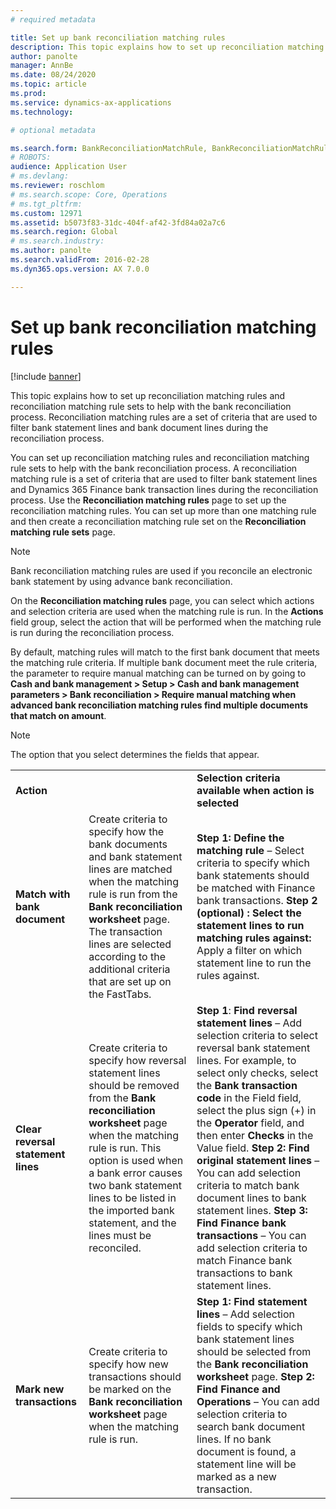```yaml
---
# required metadata

title: Set up bank reconciliation matching rules
description: This topic explains how to set up reconciliation matching rules and reconciliation matching rule sets to help with the bank reconciliation process. Reconciliation matching rules are a set of criteria that are used to filter bank statement lines and bank document lines during the reconciliation process.
author: panolte
manager: AnnBe
ms.date: 08/24/2020
ms.topic: article
ms.prod: 
ms.service: dynamics-ax-applications
ms.technology: 

# optional metadata

ms.search.form: BankReconciliationMatchRule, BankReconciliationMatchRuleSet
# ROBOTS: 
audience: Application User
# ms.devlang: 
ms.reviewer: roschlom
# ms.search.scope: Core, Operations
# ms.tgt_pltfrm: 
ms.custom: 12971
ms.assetid: b5073f83-31dc-404f-af42-3fd84a02a7c6
ms.search.region: Global
# ms.search.industry: 
ms.author: panolte
ms.search.validFrom: 2016-02-28
ms.dyn365.ops.version: AX 7.0.0

---
```


# Set up bank reconciliation matching rules

[!include [banner](../includes/banner.md)]

This topic explains how to set up reconciliation matching rules and reconciliation matching rule sets to help with the bank reconciliation process. Reconciliation matching rules are a set of criteria that are used to filter bank statement lines and bank document lines during the reconciliation process.

You can set up reconciliation matching rules and reconciliation matching rule sets to help with the bank reconciliation process. A reconciliation matching rule is a set of criteria that are used to filter bank statement lines and Dynamics 365 Finance bank transaction lines during the reconciliation process. Use the **Reconciliation matching rules** page to set up the reconciliation matching rules. You can set up more than one matching rule and then create a reconciliation matching rule set on the **Reconciliation matching rule sets** page. 

> [!NOTE] 
> Bank reconciliation matching rules are used if you reconcile an electronic bank statement by using advance bank reconciliation. 

On the **Reconciliation matching rules** page, you can select which actions and selection criteria are used when the matching rule is run. In the **Actions** field group, select the action that will be performed when the matching rule is run during the reconciliation process.  

By default, matching rules will match to the first bank document that meets the matching rule criteria. If multiple bank document meet the rule criteria, the parameter to require manual matching can be turned on by going to **Cash and bank management > Setup > Cash and bank management parameters > Bank reconciliation > Require manual matching when advanced bank reconciliation matching rules find multiple documents that match on amount**.

> [!NOTE] 
> The option that you select determines the fields that appear.

|                                    |                                                                                                                                                                                                                                                                                                               |                                                                                                                                                                                                                                                                                                                                                                                                                                                                                                                                                                                                                                  |
|------------------------------------|---------------------------------------------------------------------------------------------------------------------------------------------------------------------------------------------------------------------------------------------------------------------------------------------------------------|----------------------------------------------------------------------------------------------------------------------------------------------------------------------------------------------------------------------------------------------------------------------------------------------------------------------------------------------------------------------------------------------------------------------------------------------------------------------------------------------------------------------------------------------------------------------------------------------------------------------------------|
| **Action**                         |                                                                                                                                                                                                                                                                                                               | **Selection criteria available when action is selected**                                                                                                                                                                                                                                                                                                                                                                                                                                                                                                                                                                         |
| **Match with bank document**       | Create criteria to specify how the bank documents and bank statement lines are matched when the matching rule is run from the **Bank reconciliation worksheet** page. The transaction lines are selected according to the additional criteria that are set up on the FastTabs.                                | **Step 1: Define the matching rule** – Select criteria to specify which bank statements should be matched with Finance bank transactions. **Step 2 (optional) : Select the statement lines to run matching rules against:**  Apply a filter on which statement line to run the rules against.                                                                                                                                                                                                                                                                                                               |
| **Clear reversal statement lines** | Create criteria to specify how reversal statement lines should be removed from the **Bank reconciliation worksheet** page when the matching rule is run. This option is used when a bank error causes two bank statement lines to be listed in the imported bank statement, and the lines must be reconciled. | **Step 1**: **Find reversal statement lines** – Add selection criteria to select reversal bank statement lines. For example, to select only checks, select the **Bank transaction code** in the Field field, select the plus sign (+) in the **Operator** field, and then enter **Checks** in the Value field. **Step 2: Find original statement lines** – You can add selection criteria to match bank document lines to bank statement lines. **Step 3: Find Finance bank transactions** – You can add selection criteria to match Finance bank transactions to bank statement lines. |
| **Mark new transactions**          | Create criteria to specify how new transactions should be marked on the **Bank reconciliation worksheet** page when the matching rule is run.                                                                                                                                                                 | **Step 1: Find statement lines** – Add selection fields to specify which bank statement lines should be selected from the **Bank reconciliation worksheet** page. **Step 2: Find Finance and Operations** – You can add selection criteria to search bank document lines. If no bank document is found, a statement line will be marked as a new transaction.                                                                                                                                                                                                                                             |
